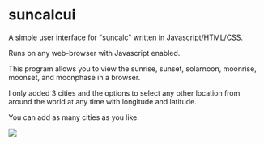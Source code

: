 # suncalcui

A simple user interface for "suncalc" written in Javascript/HTML/CSS.

Runs on any web-browser with Javascript enabled.

This program allows you to view the sunrise, sunset, solarnoon, moonrise, moonset, and moonphase in a browser.

I only added 3 cities and the options to select any other location from around the world at any time with longitude and latitude.

You can add as many cities as you like. 

<img src="https://i.imgur.com/cE8wTU4.png">




